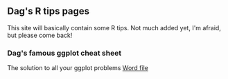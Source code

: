 ## Dag's R tips pages

This site will basically contain some R tips. Not much added yet, I'm afraid, but please come back!  

### Dag's famous ggplot cheat sheet  
The solution to all your ggplot problems 
[Word file](R%20%-%20%ggplot2%20%cheat%20%sheet%20%CURRENT_back.docx)  



